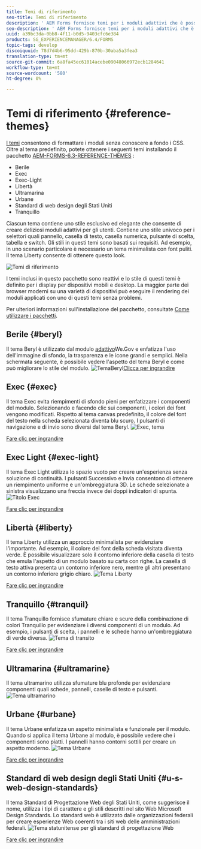 ```yaml
---
title: Temi di riferimento
seo-title: Temi di riferimento
description: ' AEM Forms fornisce temi per i moduli adattivi che è possibile ottenere da Distribuzione software e utilizzare per lo stile di un modulo. '
seo-description: ' AEM Forms fornisce temi per i moduli adattivi che è possibile ottenere da Distribuzione software e utilizzare per lo stile di un modulo. '
uuid: a39bc3da-0bb8-4f11-b0d5-9403cfc6e384
products: SG_EXPERIENCEMANAGER/6.4/FORMS
topic-tags: develop
discoiquuid: 78d7d4b6-95dd-429b-870b-30aba5a3fea3
translation-type: tm+mt
source-git-commit: 6a8fa45ec61014acebe09048066972ecb1284641
workflow-type: tm+mt
source-wordcount: '580'
ht-degree: 0%

---
```



# Temi di riferimento {#reference-themes}

[I temi](/help/forms/using/themes.md) consentono di formattare i moduli senza conoscere a fondo i CSS. Oltre al tema predefinito, potete ottenere i seguenti temi installando il pacchetto [AEM-FORMS-6.3-REFERENCE-THEMES](https://www.adobeaemcloud.com/content/marketplace/marketplaceProxy.html?packagePath=/content/companies/public/adobe/packages/cq630/fd/AEM-FORMS-6.3-REFERENCE-THEMES) :

* Berile
* Exec
* Exec-Light
* Libertà
* Ultramarina
* Urbane
* Standard di web design degli Stati Uniti
* Tranquillo

Ciascun tema contiene uno stile esclusivo ed elegante che consente di creare deliziosi moduli adattivi per gli utenti. Contiene uno stile univoco per i selettori quali pannello, casella di testo, casella numerica, pulsante di scelta, tabella e switch. Gli stili in questi temi sono basati sui requisiti. Ad esempio, in uno scenario particolare è necessario un tema minimalista con font puliti. Il tema Liberty consente di ottenere questo look.

![Temi di riferimento](assets/ref-themes.png)

I temi inclusi in questo pacchetto sono reattivi e lo stile di questi temi è definito per i display per dispositivi mobili e desktop. La maggior parte dei browser moderni su una varietà di dispositivi può eseguire il rendering dei moduli applicati con uno di questi temi senza problemi.

Per ulteriori informazioni sull&#39;installazione del pacchetto, consultate [Come utilizzare i pacchetti](/help/sites-administering/package-manager.md).

## Berile {#beryl}

Il tema Beryl è utilizzato dal modulo [adattivo](/help/forms/using/gov-reference-site-walkthrough.md)We.Gov e enfatizza l&#39;uso dell&#39;immagine di sfondo, la trasparenza e le icone grandi e semplici. Nella schermata seguente, è possibile vedere l&#39;aspetto del tema Beryl e come può migliorare lo stile del modulo.
![Tema](assets/beryl.png)Beryl[Clicca per ingrandire](assets/beryl-1.png)

## Exec {#exec}

Il tema Exec evita riempimenti di sfondo pieni per enfatizzare i componenti del modulo. Selezionando e facendo clic sui componenti, i colori dei font vengono modificati. Rispetto al tema canvas predefinito, il colore del font del testo nella scheda selezionata diventa blu scuro. I pulsanti di navigazione e di invio sono diversi dal tema Beryl.
![Exec, tema](assets/exec.png)

[Fare clic per ingrandire](assets/exec-1.png)

## Exec Light {#exec-light}

Il tema Exec Light utilizza lo spazio vuoto per creare un&#39;esperienza senza soluzione di continuità. I pulsanti Successivo e Invia consentono di ottenere un riempimento uniforme e un&#39;ombreggiatura 3D. Le schede selezionate a sinistra visualizzano una freccia invece dei doppi indicatori di spunta.
![Titolo Exec](assets/exec-light.png)

[Fare clic per ingrandire](assets/exec-light-1.png)

## Libertà {#liberty}

Il tema Liberty utilizza un approccio minimalista per evidenziare l&#39;importante. Ad esempio, il colore del font della scheda visitata diventa verde. È possibile visualizzare solo il contorno inferiore della casella di testo che emula l&#39;aspetto di un modulo basato su carta con righe. La casella di testo attiva presenta un contorno inferiore nero, mentre gli altri presentano un contorno inferiore grigio chiaro.
![Tema Liberty](assets/liberty.png)

[Fare clic per ingrandire](assets/liberty-1.png)

## Tranquillo {#tranquil}

Il tema Tranquillo fornisce sfumature chiare e scure della combinazione di colori Tranquillo per evidenziare i diversi componenti di un modulo. Ad esempio, i pulsanti di scelta, i pannelli e le schede hanno un&#39;ombreggiatura di verde diversa.
![Tema di transito](assets/tranquil.png)

[Fare clic per ingrandire](assets/tranquil-1.png)

## Ultramarina {#ultramarine}

Il tema ultramarino utilizza sfumature blu profonde per evidenziare componenti quali schede, pannelli, caselle di testo e pulsanti.
![Tema ultramarino](assets/ultramarine.png)

## Urbane {#urbane}

Il tema Urbane enfatizza un aspetto minimalista e funzionale per il modulo. Quando si applica il tema Urbane al modulo, è possibile vedere che i componenti sono piatti. I pannelli hanno contorni sottili per creare un aspetto moderno.
![Tema Urbane](assets/urbane.png)

[Fare clic per ingrandire](assets/urbane-1.png)

## Standard di web design degli Stati Uniti {#u-s-web-design-standards}

Il tema Standard di Progettazione Web degli Stati Uniti, come suggerisce il nome, utilizza i tipi di carattere e gli stili descritti nel sito Web Microsoft Design Standards. Lo standard web è utilizzato dalle organizzazioni federali per creare esperienze Web coerenti tra i siti web delle amministrazioni federali.
![Tema statunitense per gli standard di progettazione Web](assets/us-web-standards.png)

[Fare clic per ingrandire](assets/usgov.png)